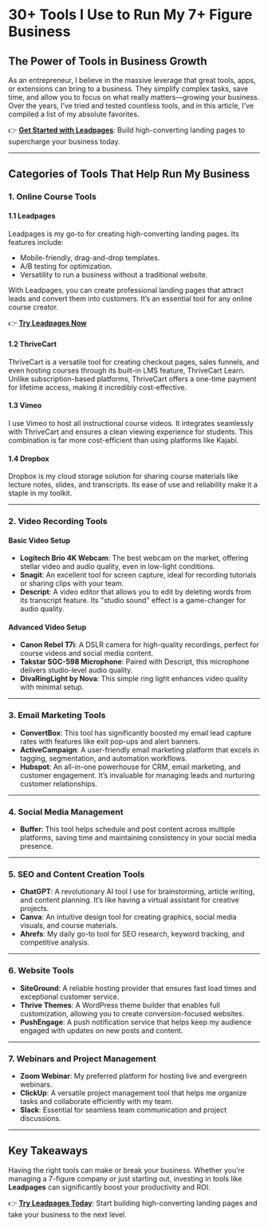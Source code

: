 # **30+ Tools I Use to Run My 7+ Figure Business**

## **The Power of Tools in Business Growth**

As an entrepreneur, I believe in the massive leverage that great tools, apps, or extensions can bring to a business. They simplify complex tasks, save time, and allow you to focus on what really matters—growing your business. Over the years, I’ve tried and tested countless tools, and in this article, I’ve compiled a list of my absolute favorites.

👉 **[Get Started with Leadpages](https://bit.ly/LEadPages)**: Build high-converting landing pages to supercharge your business today.

---

## **Categories of Tools That Help Run My Business**

### **1. Online Course Tools**

#### **1.1 Leadpages**
Leadpages is my go-to for creating high-converting landing pages. Its features include:
- Mobile-friendly, drag-and-drop templates.
- A/B testing for optimization.
- Versatility to run a business without a traditional website.

With Leadpages, you can create professional landing pages that attract leads and convert them into customers. It’s an essential tool for any online course creator.

👉 **[Try Leadpages Now](https://bit.ly/LEadPages)**

#### **1.2 ThriveCart**
ThriveCart is a versatile tool for creating checkout pages, sales funnels, and even hosting courses through its built-in LMS feature, ThriveCart Learn. Unlike subscription-based platforms, ThriveCart offers a one-time payment for lifetime access, making it incredibly cost-effective.

#### **1.3 Vimeo**
I use Vimeo to host all instructional course videos. It integrates seamlessly with ThriveCart and ensures a clean viewing experience for students. This combination is far more cost-efficient than using platforms like Kajabi.

#### **1.4 Dropbox**
Dropbox is my cloud storage solution for sharing course materials like lecture notes, slides, and transcripts. Its ease of use and reliability make it a staple in my toolkit.

---

### **2. Video Recording Tools**

#### **Basic Video Setup**
- **Logitech Brio 4K Webcam**: The best webcam on the market, offering stellar video and audio quality, even in low-light conditions.
- **Snagit**: An excellent tool for screen capture, ideal for recording tutorials or sharing clips with your team.
- **Descript**: A video editor that allows you to edit by deleting words from its transcript feature. Its "studio sound" effect is a game-changer for audio quality.

#### **Advanced Video Setup**
- **Canon Rebel T7i**: A DSLR camera for high-quality recordings, perfect for course videos and social media content.
- **Takstar SGC-598 Microphone**: Paired with Descript, this microphone delivers studio-level audio quality.
- **DivaRingLight by Nova**: This simple ring light enhances video quality with minimal setup.

---

### **3. Email Marketing Tools**

- **ConvertBox**: This tool has significantly boosted my email lead capture rates with features like exit pop-ups and alert banners.
- **ActiveCampaign**: A user-friendly email marketing platform that excels in tagging, segmentation, and automation workflows.
- **Hubspot**: An all-in-one powerhouse for CRM, email marketing, and customer engagement. It’s invaluable for managing leads and nurturing customer relationships.

---

### **4. Social Media Management**

- **Buffer**: This tool helps schedule and post content across multiple platforms, saving time and maintaining consistency in your social media presence.

---

### **5. SEO and Content Creation Tools**

- **ChatGPT**: A revolutionary AI tool I use for brainstorming, article writing, and content planning. It’s like having a virtual assistant for creative projects.
- **Canva**: An intuitive design tool for creating graphics, social media visuals, and course materials.
- **Ahrefs**: My daily go-to tool for SEO research, keyword tracking, and competitive analysis.

---

### **6. Website Tools**

- **SiteGround**: A reliable hosting provider that ensures fast load times and exceptional customer service.
- **Thrive Themes**: A WordPress theme builder that enables full customization, allowing you to create conversion-focused websites.
- **PushEngage**: A push notification service that helps keep my audience engaged with updates on new posts and content.

---

### **7. Webinars and Project Management**

- **Zoom Webinar**: My preferred platform for hosting live and evergreen webinars.
- **ClickUp**: A versatile project management tool that helps me organize tasks and collaborate efficiently with my team.
- **Slack**: Essential for seamless team communication and project discussions.

---

## **Key Takeaways**

Having the right tools can make or break your business. Whether you’re managing a 7-figure company or just starting out, investing in tools like **Leadpages** can significantly boost your productivity and ROI.

👉 **[Try Leadpages Today](https://bit.ly/LEadPages)**: Start building high-converting landing pages and take your business to the next level.
